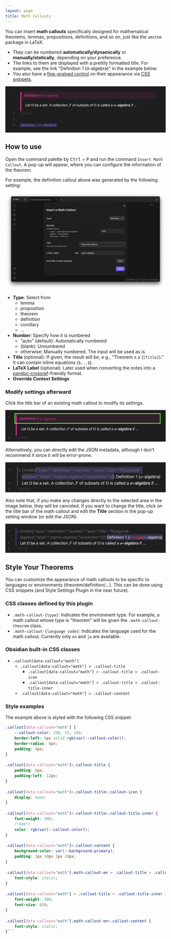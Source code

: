 ```yaml
---
layout: page
title: Math Callouts
---
```


You can insert **math callouts** specifically designed for mathematical theorems, lemmas, propositions, definitions, and so on, just like the `amsthm` package in LaTeX.

- They can be numbered **automatically/dynamically** or **manually/statically**, depending on your preference.
- The links to them are displayed with a prettily formatted title. For example, see the link "Definition 1 (σ-algebra)" in the example below.
- You also have a [fine-grained control](#style-your-theorems) on their appearance via [CSS snippets](https://help.obsidian.md/Extending+Obsidian/CSS+snippets).

![Example Result](fig/math_callouts_1.png)

## How to use

Open the command palette by <kbd>Ctrl</kbd> + <kbd>P</kbd> and run the command `Insert Math Callout`.
A pop-up will appear, where you can configure the information of the theorem.

For example, the definition callout above was generated by the following setting:

![Example Settings](fig/math_callouts_2.png)

- **Type**: Select from
  - lemma
  - proposition
  - theorem
  - definition
  - corollary
  - ...
- **Number**: Specify how it is numbered
  - "auto" (default): Automatically numbered
  - (blank): Unnumbered
  - otherwise: Manually numbered. The input will be used as is.
- **Title** (optional): If given, the result will be, e.g., "Theorem x.x (`[Title]`)." It can contain inline equations (`$...$`).
- **LaTeX Label** (optional): Later used when converting the notes into a [pandoc-crossref](https://github.com/lierdakil/pandoc-crossref)-friendly format.
- **Override Context Settings**

### Modify settings afterward

Click the title bar of an existing math callout to modify its settings.

![Edit settings](fig/math_callouts_3.png)

Alternatively, you can directly edit the JSON metadata, although I don't recommend it since it will be error-prone.

![Edit settings](fig/math_callouts_5.png)

Also note that, if you make any changes directly to the selected area in the image below, they will be canceled.
If you want to change the title, click on the title bar of the math callout and edit the **Title** section in the pop-up setting window (or edit the JSON).

![Edit settings](fig/math_callouts_6.png)

## Style Your Theorems

You can customize the appearance of math callouts to be specific to languages or environments (theorem/definition/...). This can be done using CSS snippets (and Style Settings Plugin in the near future).

### CSS classes defined by this plugin

- `.math-callout-{type}`: Indicates the environment type. For example, a math callout whose type is "theorem" will be given the `.math-callout-theorem` class.
- `.math-callout-{language code}`: Indicates the language used for the math callout. Currently only `en` and `ja` are available.

### Obsidian built-in CSS classes

- `.callout[data-callout="math"]`
  - `.callout[data-callout="math"] > .callout-title`
    - `.callout[data-callout="math"] > .callout-title > .callout-icon`
    - `.callout[data-callout="math"] > .callout-title > .callout-title-inner`
  - `.callout[data-callout="math"] > .callout-content`

### Style examples

The example above is styled with the following CSS snippet:

```css
.callout[data-callout="math"] {
    --callout-color: 238, 15, 149;
    border-left: 5px solid rgb(var(--callout-color));
    border-radius: 0px;
    padding: 0px;
}

.callout[data-callout="math"]>.callout-title {
    padding: 6px;
    padding-left: 12px;
}

.callout[data-callout="math"]>.callout-title>.callout-icon {
    display: none;
}

.callout[data-callout="math"]>.callout-title>.callout-title-inner {
    font-weight: 500;
    /*500*/
    color: rgb(var(--callout-color));
}

.callout[data-callout="math"]>.callout-content {
    background-color: var(--background-primary);
    padding: 1px 20px 2px 20px;
}

.callout[data-callout="math"].math-callout-en > .callout-title > .callout-title-inner {
    font-style: italic;
}

.callout[data-callout="math"] > .callout-title > .callout-title-inner > .math-callout-subtitle {
    font-weight: 300;
    font-size: 85%;
}

.callout[data-callout="math"].math-callout-en>.callout-content {
    font-style: italic;
}```
